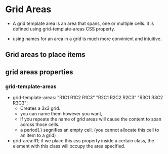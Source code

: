 # Grid Areas

- A grid template area is an area that spans, one or multiple cells. it is defined using grid-template-areas CSS property.

- using names for an area in a grid is much more convinient and intuitive.

## Grid areas to place items

## grid areas properties

### grid-template-areas

- grid-template-areas:
  "R1C1 R1C2 R1C3"
  "R2C1 R2C2 R2C3"
  "R3C1 R3C2 R3C3";
  - Creates a 3x3 grid.
  - you can name them however you want,
  - if you repeate the name of grid areas will cause the content to span across those cells.
  - a period(.) segnifies an empty cell. (you cannot allocate this cell to an item to a grid)
- grid-area:R1; if we place this css property inside a certain class, the element with this class will occupy the area specified.
